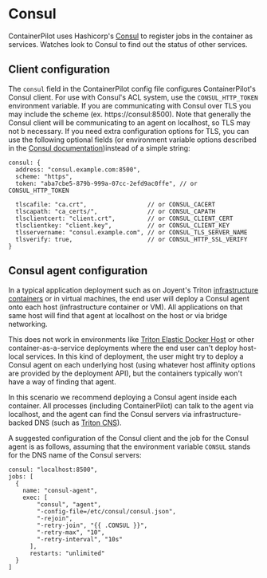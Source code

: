 # Consul

ContainerPilot uses Hashicorp's [Consul](https://www.consul.io/) to register jobs in the container as services. Watches look to Consul to find out the status of other services.

## Client configuration

The `consul` field in the ContainerPilot config file configures ContainerPilot's Consul client. For use with Consul's ACL system, use the `CONSUL_HTTP_TOKEN` environment variable. If you are communicating with Consul over TLS you may include the scheme (ex. https://consul:8500). Note that generally the Consul client will be communicating to an agent on localhost, so TLS may not b necessary. If you need extra configuration options for TLS, you can use the following optional fields (or environment variable options described in the [Consul documentation](https://www.consul.io/docs/commands/index.html#environment-variables))instead of a simple string:

```json5
consul: {
  address: "consul.example.com:8500",
  scheme: "https",
  token: "aba7cbe5-879b-999a-07cc-2efd9ac0ffe", // or CONSUL_HTTP_TOKEN

  tlscafile: "ca.crt",                 // or CONSUL_CACERT
  tlscapath: "ca_certs/",              // or CONSUL_CAPATH
  tlsclientcert: "client.crt",         // or CONSUL_CLIENT_CERT
  tlsclientkey: "client.key",          // or CONSUL_CLIENT_KEY
  tlsservername: "consul.example.com", // or CONSUL_TLS_SERVER_NAME
  tlsverify: true,                     // or CONSUL_HTTP_SSL_VERIFY
}
```

## Consul agent configuration

In a typical application deployment such as on Joyent's Triton [infrastructure containers](https://docs.joyent.com/public-cloud/instances/infrastructure) or in virtual machines, the end user will deploy a Consul agent onto each host (infrastructure container or VM). All applications on that same host will find that agent at localhost on the host or via bridge networking.

This does not work in environments like [Triton Elastic Docker Host](https://docs.joyent.com/public-cloud/instances/docker) or other container-as-a-service deployments where the end user can't deploy host-local services. In this kind of deployment, the user might try to deploy a Consul agent on each underlying host (using whatever host affinity options are provided by the deployment API), but the containers typically won't have a way of finding that agent.

In this scenario we recommend deploying a Consul agent inside each container. All processes (including ContainerPilot) can talk to the agent via localhost, and the agent can find the Consul servers via infrastructure-backed DNS (such as [Triton CNS](https://docs.joyent.com/public-cloud/network/cns)).

A suggested configuration of the Consul client and the job for the Consul agent is as follows, assuming that the environment variable `CONSUL` stands for the DNS name of the Consul servers:

```json5
consul: "localhost:8500",
jobs: [
  {
    name: "consul-agent",
    exec: [
        "consul", "agent",
        "-config-file=/etc/consul/consul.json",
        "-rejoin",
        "-retry-join", "{{ .CONSUL }}",
        "-retry-max", "10",
        "-retry-interval", "10s"
      ],
      restarts: "unlimited"
  }
]
```
